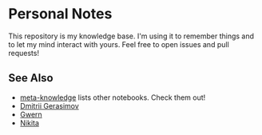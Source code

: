 Personal Notes
==============

This repository is my knowledge base. I'm using it to remember things and to let my mind interact with yours. Feel free to open issues and pull requests!

See Also
--------

-	[meta-knowledge](https://github.com/RichardLitt/meta-knowledge) lists other notebooks. Check them out!
-	[Dmitrii Gerasimov](https://beepb00p.xyz)
-	[Gwern](https://www.gwern.net)
-	[Nikita](https://nikitavoloboev.xyz)

